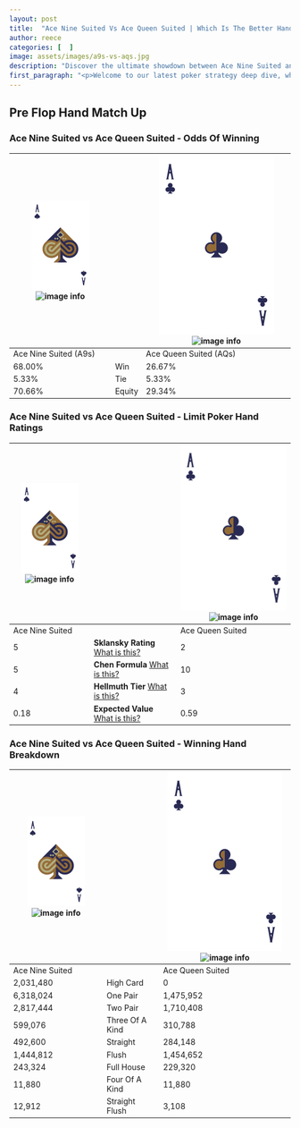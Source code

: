 ```yaml
---
layout: post
title:  "Ace Nine Suited Vs Ace Queen Suited | Which Is The Better Hand In Poker? A Complete Guide"
author: reece
categories: [  ]
image: assets/images/a9s-vs-aqs.jpg
description: "Discover the ultimate showdown between Ace Nine Suited and Ace Queen Suited in poker! Uncover the odds, strategies, and scenarios where one hand triumphs over the other. Get ready to up your poker game with this thrilling analysis."
first_paragraph: "<p>Welcome to our latest poker strategy deep dive, where we're pitting two distinct hands against each other in a high-stakes showdown: Ace Nine Suited vs Ace Queen Suited.</p><p>In the dynamic world of poker, every decision counts, and knowing which hand holds the upper hand is key to your success at the table.</p><p>In this article, we'll dissect these two hands, explore the scenarios where one dominates the other, and equip you with the knowledge to make strategic choices that can tip the odds in your favor.</p><p>Get ready to unravel the intriguing dynamics of these poker hands and elevate your game to new heights.</p>"
---
```




[comment]: # (sp0)

## Pre Flop Hand Match Up

<div class="table hand-ratings" markdown="1"> 



### Ace Nine Suited vs Ace Queen Suited - Odds Of Winning


    
| ![image info](assets/images/hand1/A.png) ![image info](assets/images/hand1/9s.png) |  | ![image info](assets/images/hand2/A.png) ![image info](assets/images/hand2/Qs.png) |
| -------- | -------- | -------- |
| Ace Nine Suited (A9s) |  | Ace Queen Suited (AQs) |
| 68.00% | Win | 26.67% |
| 5.33% | Tie | 5.33% |
| 70.66% | Equity | 29.34% |




[comment]: # (sp1)



### Ace Nine Suited vs Ace Queen Suited - Limit Poker Hand Ratings


    
| ![image info](assets/images/hand1/A.png) ![image info](assets/images/hand1/9s.png) |  | ![image info](assets/images/hand2/A.png) ![image info](assets/images/hand2/Qs.png) |
| -------- | -------- | -------- |
| Ace Nine Suited |  | Ace Queen Suited |
| 5 | **Sklansky Rating** [What is this?](/sklansky-rating-explained) | 2 |
| 5 | **Chen Formula** [What is this?](/chen-formula-explained) | 10 |
| 4 | **Hellmuth Tier** [What is this?](/Hellmuth-tier-explained) | 3 |
| 0.18 | **Expected Value** [What is this?](/expected-value-explained) | 0.59 |




[comment]: # (sp2)



### Ace Nine Suited vs Ace Queen Suited - Winning Hand Breakdown


    
| ![image info](assets/images/hand1/A.png) ![image info](assets/images/hand1/9s.png) |  | ![image info](assets/images/hand2/A.png) ![image info](assets/images/hand2/Qs.png) |
| -------- | -------- | -------- |
| Ace Nine Suited |  | Ace Queen Suited |
| 2,031,480 | High Card | 0 |
| 6,318,024 | One Pair | 1,475,952 |
| 2,817,444 | Two Pair | 1,710,408 |
| 599,076 | Three Of A Kind | 310,788 |
| 492,600 | Straight | 284,148 |
| 1,444,812 | Flush | 1,454,652 |
| 243,324 | Full House | 229,320 |
| 11,880 | Four Of A Kind | 11,880 |
| 12,912 | Straight Flush | 3,108 |




[comment]: # (sp3)



</div>

[comment]: # (sp4)



[comment]: # (sp5)

